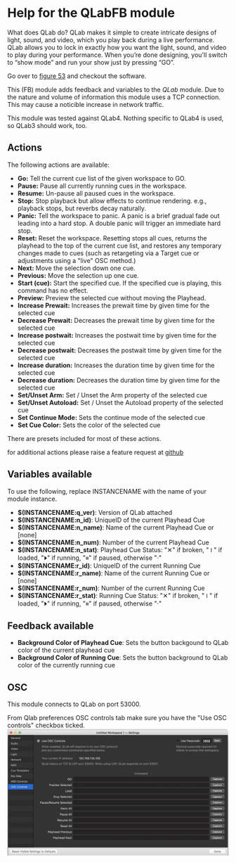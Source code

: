 # Help for the QLabFB module

What does QLab do?
QLab makes it simple to create intricate designs of light, sound, and video, which you play back during a live performance.
QLab allows you to lock in exactly how you want the light, sound, and video to play during your performance. When you’re done designing, you'll switch to “show mode” and run your show just by pressing “GO”.

Go over to [figure 53](https://figure53.com/) and checkout the software.

This (FB) module adds feedback and variables to the *QLab* module. Due to the nature and volume of information this module uses a TCP connection. This may cause a noticible increase in network traffic.

This module was tested against QLab4. Nothing specific to QLab4 is used, so QLab3 should work, too.

## Actions

The following actions are available:
* **Go:** Tell the current cue list of the given workspace to GO.
* **Pause:** Pause all currently running cues in the workspace.
* **Resume:** Un-pause all paused cues in the workspace.
* **Stop:** Stop playback but allow effects to continue rendering. e.g., playback stops, but reverbs decay naturally.
* **Panic:** Tell the workspace to panic. A panic is a brief gradual fade out leading into a hard stop. A double panic will trigger an immediate hard stop.
* **Reset:** Reset the workspace. Resetting stops all cues, returns the playhead to the top of the current cue list, and restores any temporary changes made to cues (such as retargeting via a Target cue or adjustments using a "live" OSC method.)
* **Next:** Move the selection down one cue.
* **Previous:** Move the selection up one cue.
* **Start (cue):** Start the specified cue. If the specified cue is playing, this command has no effect.
* **Preview:** Preview the selected cue without moving the Playhead.
* **Increase Prewait:** Increases the prewait time by given time for the selected cue
* **Decrease Prewait:** Decreases the prewait time by given time for the selected cue
* **Increase postwait:** Increases the postwait time by given time for the selected cue
* **Decrease postwait:** Decreases the postwait time by given time for the selected cue
* **Increase duration:** Increases the duration time by given time for the selected cue
* **Decrease duration:** Decreases the duration time by given time for the selected cue
* **Set/Unset Arm:** Set / Unset the Arm property of the selected cue
* **Set/Unset Autoload:** Set / Unset the Autoload property of the selected cue
* **Set Continue Mode:** Sets the continue mode of the selected cue
* **Set Cue Color:** Sets the color of the selected cue

There are presets included for most of these actions.

for additional actions please raise a feature request at [github](https://github.com/bitfocus/companion-module-qlab-advance/issues)

## Variables available

To use the following, replace INSTANCENAME with the name of your module instance.

* **$(INSTANCENAME:q_ver)**: Version of QLab attached
* **$(INSTANCENAME:n_id)**: UniqueID of the current Playhead Cue
* **$(INSTANCENAME:n_name)**: Name of the current Playhead Cue or [none]
* **$(INSTANCENAME:n_num)**: Number of the current Playhead Cue
* **$(INSTANCENAME:n_stat)**: Playhead Cue Status: "✕" if broken, "⏽" if loaded, "⏵" if running, "⏸" if paused, otherwise "·"
* **$(INSTANCENAME:r_id)**: UniqueID of the current Running Cue
* **$(INSTANCENAME:r_name)**: Name of the current Running Cue or [none]
* **$(INSTANCENAME:r_num)**: Number of the current Running Cue
* **$(INSTANCENAME:r_stat)**: Running Cue Status: "✕" if broken, "⏽" if loaded, "⏵" if running, "⏸" if paused, otherwise "·"

## Feedback available

* **Background Color of Playhead Cue**: Sets the button backgound to QLab color of the current playhead cue
* **Background Color of Running Cue**: Sets the button background to QLab color of the currently running cue

## OSC
This module connects to QLab on port 53000.

From Qlab preferences OSC controls tab make sure you have the "Use OSC controls" checkbox ticked.
![Qlab](images/qlab.jpg?raw=true "Qlab")
